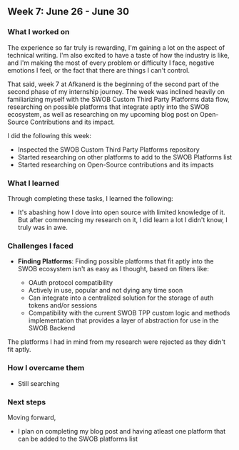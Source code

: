## Week 7: June 26 - June 30

### What I worked on

The experience so far truly is rewarding, I'm gaining a lot on the aspect of technical writing. I'm also excited to have a taste of how the industry is like, and I'm making the most of every problem or difficulty I face, negative emotions I feel, or the fact that there are things I can't control.

That said, week 7 at Afkanerd is the beginning of the second part of the second phase of my internship journey. The week was inclined heavily on familiarizing myself with the SWOB Custom Third Party Platforms data flow, researching on possible platforms that integrate aptly into the SWOB ecosystem, as well as researching on my upcoming blog post on Open-Source Contributions and its impact.

I did the following this week:

- Inspected the SWOB Custom Third Party Platforms repository
- Started researching on other platforms to add to the SWOB Platforms list
- Started researching on Open-Source contributions and its impacts

### What I learned

Through completing these tasks, I learned the following:

- It's abashing how I dove into open source with limited knowledge of it. But after commencing my research on it, I did learn a lot I didn't know, I truly was in awe.

### Challenges I faced

- **Finding Platforms**: Finding possible platforms that fit aptly into the SWOB ecosystem isn't as easy as I thought, based on filters like:

  - OAuth protocol compatibility
  - Actively in use, popular and not dying any time soon
  - Can integrate into a centralized solution for the storage of auth tokens and/or sessions
  - Compatibility with the current SWOB TPP custom logic and methods implementation that provides a layer of abstraction for use in the SWOB Backend

The platforms I had in mind from my research were rejected as they didn't fit aptly.

### How I overcame them

- Still searching

### Next steps

Moving forward,

- I plan on completing my blog post and having atleast one platform that can be added to the SWOB platforms list
